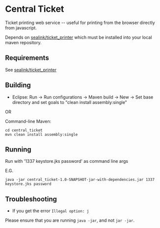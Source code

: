 # Central Ticket

Ticket printing web service -- useful for printing from the browser
directly from javascript.

Depends on [sealink/ticket_printer](https://github.com/sealink/ticket_printer) which must be installed into your
local maven repository.

## Requirements

See [sealink/ticket_printer](https://github.com/sealink/ticket_printer)


## Building

* Eclipse:
Run -> Run configurations -> Maven build -> New -> Set base directory and set goals to "clean install assembly:single"

OR

Command-line Maven:

    cd central_ticket
    mvn clean install assembly:single


## Running

Run with '1337 keystore.jks password' as command line args

E.G.

    java -jar central_ticket-1.0-SNAPSHOT-jar-with-dependencies.jar 1337 keystore.jks password


## Troubleshooting

* If you get the error `Illegal option: j`

Please ensure that you are running `java -jar`, and not `jar -jar`.
